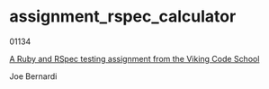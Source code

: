 # assignment_rspec_calculator

01134

[A Ruby and RSpec testing assignment from the Viking Code School](http://www.vikingcodeschool.com)

Joe Bernardi